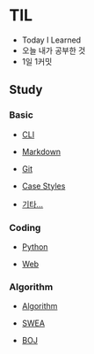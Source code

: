# TIL
- Today I Learned
- 오늘 내가 공부한 것
- 1일 1커밋

## Study

### Basic

- [CLI](https://github.com/Dong-Uri/TIL/blob/master/Basic/CLI.md)

- [Markdown](https://github.com/Dong-Uri/TIL/blob/master/Basic/markdown.md)

- [Git](https://github.com/Dong-Uri/TIL/blob/master/Basic/git.md)

- [Case Styles](https://github.com/Dong-Uri/TIL/blob/master/Basic/case_styles.md)

- [기타...](https://github.com/Dong-Uri/TIL/blob/master/Basic/guitar.md)

### Coding

- [Python](https://github.com/Dong-Uri/TIL/tree/master/Python)

- [Web](https://github.com/Dong-Uri/TIL/tree/master/Web)

### Algorithm

- [Algorithm](https://github.com/Dong-Uri/TIL/tree/master/Algorithm)

- [SWEA](https://github.com/Dong-Uri/TIL/tree/master/SWEA)

- [BOJ](https://github.com/Dong-Uri/TIL/tree/master/BOJ)
